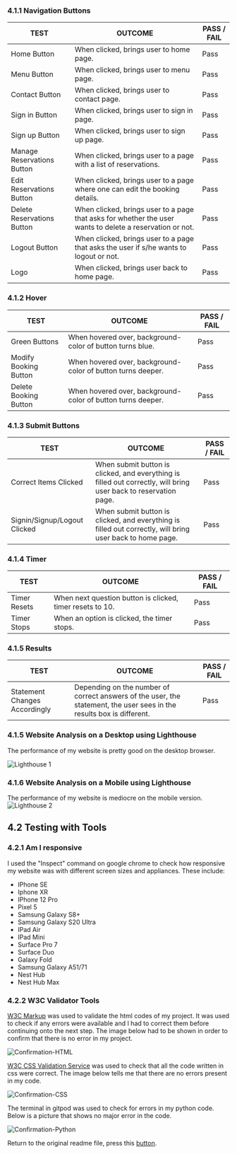 ### 4.1.1 Navigation Buttons

TEST            | OUTCOME                          | PASS / FAIL  
--------------- | -------------------------------- | ---------------
Home Button | When clicked, brings user to home page. | Pass
Menu Button | When clicked, brings user to menu page. | Pass
Contact Button | When clicked, brings user to contact page. | Pass
Sign in Button | When clicked, brings user to sign in page. | Pass
Sign up Button | When clicked, brings user to sign up page. | Pass
Manage Reservations Button | When clicked, brings user to a page with a list of reservations. | Pass
Edit Reservations Button | When clicked, brings user to a page where one can edit the booking details. | Pass
Delete Reservations Button | When clicked, brings user to a page that asks for whether the user wants to delete a reservation or not. | Pass
Logout Button | When clicked, brings user to a page that asks the user if s/he wants to logout or not. | Pass
Logo | When clicked, brings user back to home page. | Pass

### 4.1.2 Hover

TEST            | OUTCOME                          | PASS / FAIL  
--------------- | -------------------------------- | ---------------
Green Buttons | When hovered over, background-color of button turns blue. | Pass
Modify Booking Button | When hovered over, background-color of button turns deeper. | Pass
Delete Booking Button | When hovered over, background-color of button turns deeper. | Pass

### 4.1.3 Submit Buttons

TEST            | OUTCOME                          | PASS / FAIL  
--------------- | -------------------------------- | ---------------
Correct Items Clicked | When submit button is clicked, and everything is filled out correctly, will bring user back to reservation page.| Pass
Signin/Signup/Logout Clicked | When submit button is clicked, and everything is filled out correctly, will bring user back to home page.| Pass

### 4.1.4 Timer

TEST            | OUTCOME                          | PASS / FAIL  
--------------- | -------------------------------- | ---------------
Timer Resets | When next question button is clicked, timer resets to 10. | Pass
Timer Stops | When an option is clicked, the timer stops. | Pass

### 4.1.5 Results

TEST            | OUTCOME                          | PASS / FAIL  
--------------- | -------------------------------- | ---------------
Statement Changes Accordingly | Depending on the number of correct answers of the user, the statement, the user sees in the results box is different. | Pass

### 4.1.5 Website Analysis on a Desktop using Lighthouse

The performance of my website is pretty good on the desktop browser.

![Lighthouse 1]()

### 4.1.6 Website Analysis on a Mobile using Lighthouse

The performance of my website is mediocre on the mobile version.
![Lighthouse 2]()

## 4.2 Testing with Tools

### 4.2.1 Am I responsive

I used the "Inspect" command on google chrome to check how responsive my website was with different screen sizes and appliances. These include:

- IPhone SE
- Iphone XR
- IPhone 12 Pro
- Pixel 5
- Samsung Galaxy S8+
- Samsung Galaxy S20 Ultra
- IPad Air
- IPad Mini
- Surface Pro 7
- Surface Duo
- Galaxy Fold
- Samsung Galaxy A51/71
- Nest Hub
- Nest Hub Max

### 4.2.2 W3C Validator Tools

[W3C Markup](https://validator.w3.org/) was used to validate the html codes of my project. It was used to check if any errors were available and I had to correct them before continuing onto the next step. The image below had to be shown in order to confirm that there is no error in my project.

![Confirmation-HTML]()

[W3C CSS Validation Service](https://jigsaw.w3.org/css-validator/) was used to check that all the code written in css were correct. The image below tells me that there are no errors present in my code.

![Confirmation-CSS]()

The terminal in gitpod was used to check for errors in my python code. Below is a picture that shows no major error in the code.

![Confirmation-Python]()

Return to the original readme file, press this [button](readme.md).